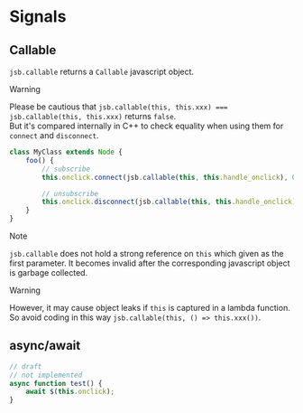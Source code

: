 
# Signals

## Callable

`jsb.callable` returns a `Callable` javascript object.  

> [!WARNING]
> Please be cautious that `jsb.callable(this, this.xxx) === jsb.callable(this, this.xxx)` returns `false`.   
> But it's compared internally in C++ to check equality when using them for `connect` and `disconnect`.

```ts
class MyClass extends Node {
    foo() {
        // subscribe
        this.onclick.connect(jsb.callable(this, this.handle_onclick), 0);

        // unsubscribe
        this.onclick.disconnect(jsb.callable(this, this.handle_onclick));
    }
}
```

> [!NOTE]
> `jsb.callable` does not hold a strong reference on `this` which given as the first parameter. It becomes invalid after the corresponding javascript object is garbage collected.  

> [!WARNING]
> However, it may cause object leaks if `this` is captured in a lambda function. So avoid coding in this way `jsb.callable(this, () => this.xxx())`.

## async/await

```ts
// draft
// not implemented
async function test() {
    await $(this.onclick); 
}

```
